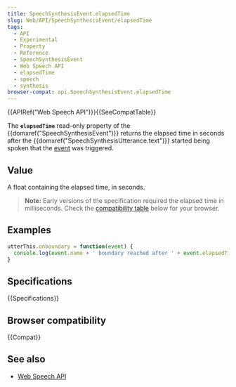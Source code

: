 ```yaml
---
title: SpeechSynthesisEvent.elapsedTime
slug: Web/API/SpeechSynthesisEvent/elapsedTime
tags:
  - API
  - Experimental
  - Property
  - Reference
  - SpeechSynthesisEvent
  - Web Speech API
  - elapsedTime
  - speech
  - synthesis
browser-compat: api.SpeechSynthesisEvent.elapsedTime
---
```

{{APIRef("Web Speech API")}}{{SeeCompatTable}}

The **`elapsedTime`** read-only property of the {{domxref("SpeechSynthesisEvent")}} returns the elapsed time in seconds after the {{domxref("SpeechSynthesisUtterance.text")}} started being spoken that the [event](/en-US/docs/Web/API/SpeechSynthesisUtterance#events) was triggered.


## Value

A float containing the elapsed time, in seconds.

> **Note:** Early versions of the specification required the elapsed time in milliseconds.
> Check the [compatibility table](#browser_compatibility) below for your browser.

## Examples

```js
utterThis.onboundary = function(event) {
  console.log(event.name + ' boundary reached after ' + event.elapsedTime + ' seconds.');
}
```

## Specifications

{{Specifications}}

## Browser compatibility

{{Compat}}

## See also

- [Web Speech API](/en-US/docs/Web/API/Web_Speech_API)
